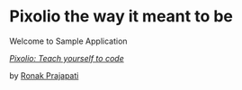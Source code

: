 # Pixolio the way it meant to be

Welcome to Sample Application

[*Pixolio: Teach yourself to code*](http://www.coderiddles.com)

by [Ronak Prajapati](http://www.coderiddles.com)